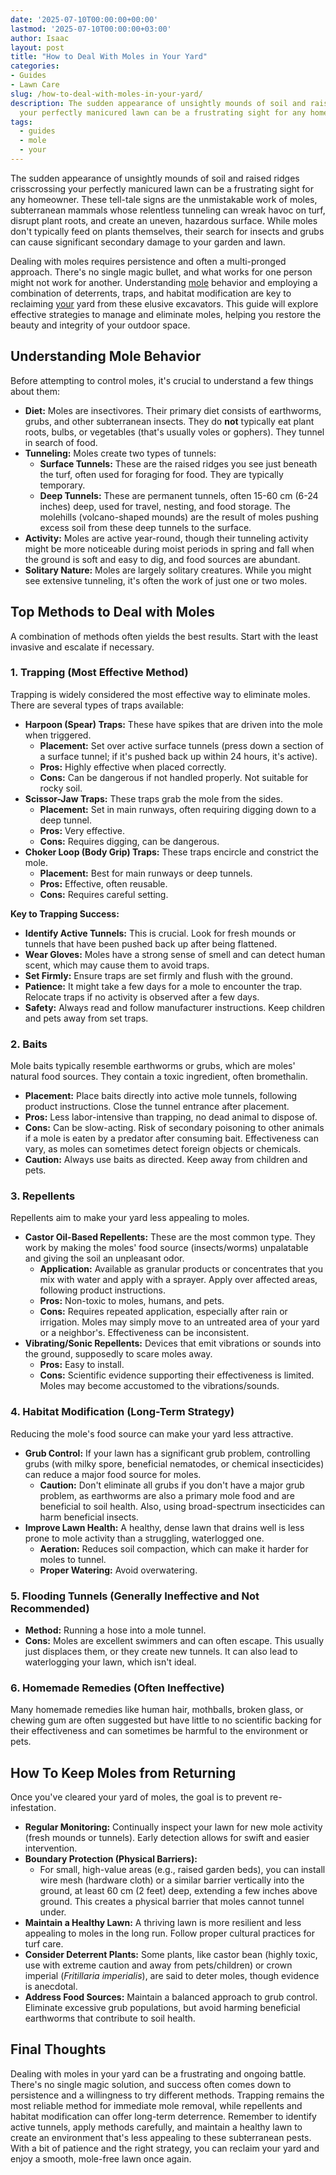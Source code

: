 ```yaml
---
date: '2025-07-10T00:00:00+00:00'
lastmod: '2025-07-10T00:00:00+03:00'
author: Isaac
layout: post
title: "How to Deal With Moles in Your Yard"
categories:
- Guides
- Lawn Care
slug: /how-to-deal-with-moles-in-your-yard/
description: The sudden appearance of unsightly mounds of soil and raised ridges crisscrossing
  your perfectly manicured lawn can be a frustrating sight for any homeowne...
tags: 
  - guides
  - mole
  - your
---
```

The sudden appearance of unsightly mounds of soil and raised ridges crisscrossing your perfectly manicured lawn can be a frustrating sight for any homeowner. These tell-tale signs are the unmistakable work of moles, subterranean mammals whose relentless tunneling can wreak havoc on turf, disrupt plant roots, and create an uneven, hazardous surface. While moles don't typically feed on plants themselves, their search for insects and grubs can cause significant secondary damage to your garden and lawn.

Dealing with moles requires persistence and often a multi-pronged approach. There's no single magic bullet, and what works for one person might not work for another. Understanding [mole](/posts/how-can-you-tell-if-you-have-moles-in-your-yard/) behavior and employing a combination of deterrents, traps, and habitat modification are key to reclaiming [your](/posts/how-to-grow-broccoli-in-your-vegetable-garden/) yard from these elusive excavators. This guide will explore effective strategies to manage and eliminate moles, helping you restore the beauty and integrity of your outdoor space.

## Understanding Mole Behavior

Before attempting to control moles, it's crucial to understand a few things about them:

* **Diet:** Moles are insectivores. Their primary diet consists of earthworms, grubs, and other subterranean insects. They do **not** typically eat plant roots, bulbs, or vegetables (that's usually voles or gophers). They tunnel in search of food.
* **Tunneling:** Moles create two types of tunnels:
    * **Surface Tunnels:** These are the raised ridges you see just beneath the turf, often used for foraging for food. They are typically temporary.
    * **Deep Tunnels:** These are permanent tunnels, often 15-60 cm (6-24 inches) deep, used for travel, nesting, and food storage. The molehills (volcano-shaped mounds) are the result of moles pushing excess soil from these deep tunnels to the surface.
* **Activity:** Moles are active year-round, though their tunneling activity might be more noticeable during moist periods in spring and fall when the ground is soft and easy to dig, and food sources are abundant.
* **Solitary Nature:** Moles are largely solitary creatures. While you might see extensive tunneling, it's often the work of just one or two moles.

## Top Methods to Deal with Moles

A combination of methods often yields the best results. Start with the least invasive and escalate if necessary.

### 1. Trapping (Most Effective Method)

Trapping is widely considered the most effective way to eliminate moles. There are several types of traps available:

* **Harpoon (Spear) Traps:** These have spikes that are driven into the mole when triggered.
    * **Placement:** Set over active surface tunnels (press down a section of a surface tunnel; if it's pushed back up within 24 hours, it's active).
    * **Pros:** Highly effective when placed correctly.
    * **Cons:** Can be dangerous if not handled properly. Not suitable for rocky soil.
* **Scissor-Jaw Traps:** These traps grab the mole from the sides.
    * **Placement:** Set in main runways, often requiring digging down to a deep tunnel.
    * **Pros:** Very effective.
    * **Cons:** Requires digging, can be dangerous.
* **Choker Loop (Body Grip) Traps:** These traps encircle and constrict the mole.
    * **Placement:** Best for main runways or deep tunnels.
    * **Pros:** Effective, often reusable.
    * **Cons:** Requires careful setting.

**Key to Trapping Success:**

* **Identify Active Tunnels:** This is crucial. Look for fresh mounds or tunnels that have been pushed back up after being flattened.
* **Wear Gloves:** Moles have a strong sense of smell and can detect human scent, which may cause them to avoid traps.
* **Set Firmly:** Ensure traps are set firmly and flush with the ground.
* **Patience:** It might take a few days for a mole to encounter the trap. Relocate traps if no activity is observed after a few days.
* **Safety:** Always read and follow manufacturer instructions. Keep children and pets away from set traps.

### 2. Baits

Mole baits typically resemble earthworms or grubs, which are moles' natural food sources. They contain a toxic ingredient, often bromethalin.

* **Placement:** Place baits directly into active mole tunnels, following product instructions. Close the tunnel entrance after placement.
* **Pros:** Less labor-intensive than trapping, no dead animal to dispose of.
* **Cons:** Can be slow-acting. Risk of secondary poisoning to other animals if a mole is eaten by a predator after consuming bait. Effectiveness can vary, as moles can sometimes detect foreign objects or chemicals.
* **Caution:** Always use baits as directed. Keep away from children and pets.

### 3. Repellents

Repellents aim to make your yard less appealing to moles.

* **Castor Oil-Based Repellents:** These are the most common type. They work by making the moles' food source (insects/worms) unpalatable and giving the soil an unpleasant odor.
    * **Application:** Available as granular products or concentrates that you mix with water and apply with a sprayer. Apply over affected areas, following product instructions.
    * **Pros:** Non-toxic to moles, humans, and pets.
    * **Cons:** Requires repeated application, especially after rain or irrigation. Moles may simply move to an untreated area of your yard or a neighbor's. Effectiveness can be inconsistent.
* **Vibrating/Sonic Repellents:** Devices that emit vibrations or sounds into the ground, supposedly to scare moles away.
    * **Pros:** Easy to install.
    * **Cons:** Scientific evidence supporting their effectiveness is limited. Moles may become accustomed to the vibrations/sounds.

### 4. Habitat Modification (Long-Term Strategy)

Reducing the mole's food source can make your yard less attractive.

* **Grub Control:** If your lawn has a significant grub problem, controlling grubs (with milky spore, beneficial nematodes, or chemical insecticides) can reduce a major food source for moles.
    * **Caution:** Don't eliminate all grubs if you don't have a major grub problem, as earthworms are also a primary mole food and are beneficial to soil health. Also, using broad-spectrum insecticides can harm beneficial insects.
* **Improve Lawn Health:** A healthy, dense lawn that drains well is less prone to mole activity than a struggling, waterlogged one.
    * **Aeration:** Reduces soil compaction, which can make it harder for moles to tunnel.
    * **Proper Watering:** Avoid overwatering.

### 5. Flooding Tunnels (Generally Ineffective and Not Recommended)

* **Method:** Running a hose into a mole tunnel.
* **Cons:** Moles are excellent swimmers and can often escape. This usually just displaces them, or they create new tunnels. It can also lead to waterlogging your lawn, which isn't ideal.

### 6. Homemade Remedies (Often Ineffective)

Many homemade remedies like human hair, mothballs, broken glass, or chewing gum are often suggested but have little to no scientific backing for their effectiveness and can sometimes be harmful to the environment or pets.

## How To Keep Moles from Returning

Once you've cleared your yard of moles, the goal is to prevent re-infestation.

* **Regular Monitoring:** Continually inspect your lawn for new mole activity (fresh mounds or tunnels). Early detection allows for swift and easier intervention.
* **Boundary Protection (Physical Barriers):**
    * For small, high-value areas (e.g., raised garden beds), you can install wire mesh (hardware cloth) or a similar barrier vertically into the ground, at least 60 cm (2 feet) deep, extending a few inches above ground. This creates a physical barrier that moles cannot tunnel under.
* **Maintain a Healthy Lawn:** A thriving lawn is more resilient and less appealing to moles in the long run. Follow proper cultural practices for turf care.
* **Consider Deterrent Plants:** Some plants, like castor bean (highly toxic, use with extreme caution and away from pets/children) or crown imperial (*Fritillaria imperialis*), are said to deter moles, though evidence is anecdotal.
* **Address Food Sources:** Maintain a balanced approach to grub control. Eliminate excessive grub populations, but avoid harming beneficial earthworms that contribute to soil health.

## Final Thoughts

Dealing with moles in your yard can be a frustrating and ongoing battle. There's no single magic solution, and success often comes down to persistence and a willingness to try different methods. Trapping remains the most reliable method for immediate mole removal, while repellents and habitat modification can offer long-term deterrence. Remember to identify active tunnels, apply methods carefully, and maintain a healthy lawn to create an environment that's less appealing to these subterranean pests. With a bit of patience and the right strategy, you can reclaim your yard and enjoy a smooth, mole-free lawn once again.
